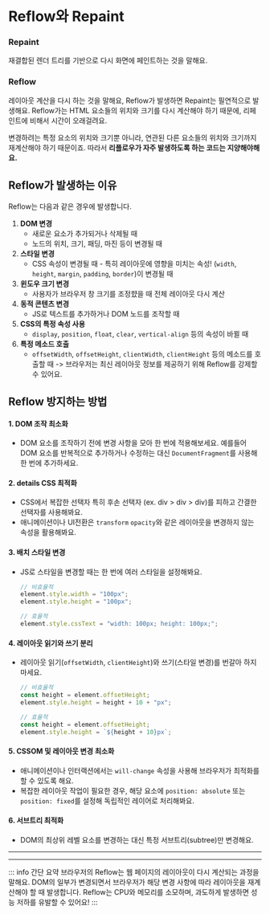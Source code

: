 # Reflow와 Repaint
### Repaint
재결합된 렌더 트리를 기반으로 다시 화면에 페인트하는 것을 말해요.

### Reflow
레이아웃 계산을 다시 하는 것을 말해요, Reflow가 발생하면 Repaint는 필연적으로 발생해요.
Reflow가는 HTML 요소들의 위치와 크기를 다시 계산해야 하기 때문에, 리페인트에 비해서 시간이 오래걸려요.

변경하려는 특정 요소의 위치와 크기뿐 아니라, 연관된 다른 요소들의 위치와 크기까지 재계산해야 하기 때문이죠. 따라서 **리플로우가 자주 발생하도록 하는 코드는 지양해야해요.**

## **Reflow가 발생하는 이유**

Reflow는 다음과 같은 경우에 발생합니다.

1. **DOM 변경**
    - 새로운 요소가 추가되거나 삭제될 때
    - 노드의 위치, 크기, 패딩, 마진 등이 변경될 때
2. **스타일 변경**
    - CSS 속성이 변경될 때 -
      특히 레이아웃에 영향을 미치는 속성! (`width`, `height`, `margin`, `padding`, `border`)이 변경될 때
3. **윈도우 크기 변경**
    - 사용자가 브라우저 창 크기를 조정햤을 때 전체 레이아웃 다시 계산
4. **동적 콘텐츠 변경**
    - JS로 텍스트를 추가하거나 DOM 노드를 조작할 때
5. **CSS의 특정 속성 사용**
    - `display`, `position`, `float`, `clear`, `vertical-align` 등의 속성이 바뀔 때
6. **특정 메소드 호출**
    - `offsetWidth`, `offsetHeight`, `clientWidth`, `clientHeight` 등의 메소드를 호출할 때 -> 브라우저는 최신 레이아웃 정보를 제공하기 위해 Reflow를 강제할 수 있어요.

## **Reflow 방지하는 방법**

#### 1. DOM 조작 최소화
- DOM 요소를 조작하기 전에 변경 사항을 모아 한 번에 적용해보세요. 예를들어 DOM 요소를 반복적으로 추가하거나 수정하는 대신 `DocumentFragment`를 사용해 한 번에 추가하세요.
#### 2. details CSS 최적화
- CSS에서 복잡한 선택자 특히 후손 선택자 (ex. div > div > div)를 피하고 간결한 선택자를 사용해봐요.
- 애니메이션이나 UI전환은 `transform` `opacity`와 같은 레이아웃을 변경하지 않는 속성을 활용해봐요.

#### 3. 배치 스타일 변경
- JS로 스타일을 변경할 때는 한 번에 여러 스타일을 설정해봐요.
    
    ```jsx
    // 비효율적
    element.style.width = "100px";
    element.style.height = "100px";
    
    // 효율적
    element.style.cssText = "width: 100px; height: 100px;";
    
    ```
    

#### 4. 레이아웃 읽기와 쓰기 분리

- 레이아웃 읽기(`offsetWidth`, `clientHeight`)와 쓰기(스타일 변경)를 번갈아 하지 마세요.
    
    ```jsx
    // 비효율적
    const height = element.offsetHeight;
    element.style.height = height + 10 + "px";
    
    // 효율적
    const height = element.offsetHeight;
    element.style.height = `${height + 10}px`;
    
    ```
    
#### 5. CSSOM 및 레이아웃 변경 최소화

- 애니메이션이나 인터랙션에서는 `will-change` 속성을 사용해 브라우저가 최적화를 할 수 있도록 해요.
- 복잡한 레이아웃 작업이 필요한 경우, 해당 요소에 `position: absolute` 또는 `position: fixed`를 설정해 독립적인 레이어로 처리해봐요.

#### 6. 서브트리 최적화
- DOM의 최상위 레벨 요소를 변경하는 대신 특정 서브트리(subtree)만 변경해요.
---
---

::: info 간단 요약
브라우저의 Reflow는 웹 페이지의 레이아웃이 다시 계산되는 과정을 말해요. 
DOM의 일부가 변경되면서 브라우저가 해당 변경 사항에 따라 레이아웃을 재계산해야 할 때 발생합니다.
Reflow는 CPU와 메모리를 소모하며, 과도하게 발생하면 성능 저하를 유발할 수 있어요!
:::

